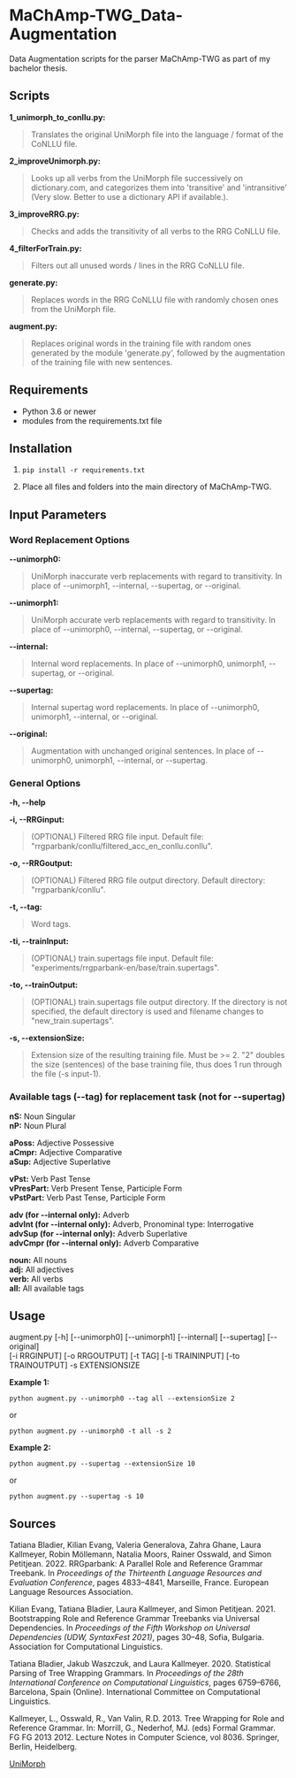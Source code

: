 # MaChAmp-TWG_Data-Augmentation
Data Augmentation scripts for the parser MaChAmp-TWG as part of my bachelor thesis.


## Scripts
**1_unimorph_to_conllu.py:**
>Translates the original UniMorph file into the language / format of the CoNLLU file.

**2_improveUnimorph.py:**
>Looks up all verbs from the UniMorph file successively on dictionary.com, and categorizes them into 'transitive' and 'intransitive' (Very slow. Better to use a dictionary API if available.).

**3_improveRRG.py:**
>Checks and adds the transitivity of all verbs to the RRG CoNLLU file.

**4_filterForTrain.py:**
>Filters out all unused words / lines in the RRG CoNLLU file.

**generate.py:**
>Replaces words in the RRG CoNLLU file with randomly chosen ones from the UniMorph file.

**augment.py:**
>Replaces original words in the training file with random ones generated by the module 'generate.py', followed by the augmentation of the training file with new sentences.


## Requirements
- Python 3.6 or newer
- modules from the requirements.txt file


## Installation

1. ```
   pip install -r requirements.txt
   ```
3. Place all files and folders into the main directory of MaChAmp-TWG.

## Input Parameters
### Word Replacement Options
**--unimorph0:**
>UniMorph inaccurate verb replacements with regard to transitivity. In place of --unimorph1, --internal, --supertag, or --original.

**--unimorph1:**
>UniMorph accurate verb replacements with regard to transitivity. In place of --unimorph0, --internal, --supertag, or --original.

**--internal:**
>Internal word replacements. In place of --unimorph0, unimorph1, --supertag, or --original.

**--supertag:**
>Internal supertag word replacements. In place of --unimorph0, unimorph1, --internal, or --original.

**--original:**
>Augmentation with unchanged original sentences. In place of --unimorph0, unimorph1, --internal, or --supertag. 

### General Options
**-h, --help**

**-i, --RRGinput:**
>(OPTIONAL) Filtered RRG file input. Default file: "rrgparbank/conllu/filtered_acc_en_conllu.conllu".

**-o, --RRGoutput:**
>(OPTIONAL) Filtered RRG file output directory. Default directory: "rrgparbank/conllu".

**-t, --tag:**
>Word tags.

**-ti, --trainInput:**
>(OPTIONAL) train.supertags file input. Default file: "experiments/rrgparbank-en/base/train.supertags".

**-to, --trainOutput:**
>(OPTIONAL) train.supertags file output directory. If the directory is not specified, the default directory is used and filename changes to "new_train.supertags".

**-s, --extensionSize:**
>Extension size of the resulting training file. Must be >= 2. "2" doubles the size (sentences) of the base training file, thus does 1 run through the file (-s input-1).


### Available tags (--tag) for replacement task (not for --supertag)
**nS:**  Noun Singular\
**nP:**  Noun Plural

**aPoss:**  Adjective Possessive\
**aCmpr:**  Adjective Comparative\
**aSup:**  Adjective Superlative

**vPst:**  Verb Past Tense\
**vPresPart:**  Verb Present Tense, Participle Form\
**vPstPart:**  Verb Past Tense, Participle Form

**adv (for --internal only):**  Adverb\
**advInt (for --internal only):**  Adverb, Pronominal type: Interrogative\
**advSup (for --internal only):**  Adverb Superlative\
**advCmpr (for --internal only):**  Adverb Comparative

**noun:**  All nouns\
**adj:**  All adjectives\
**verb:**  All verbs\
**all:**  All available tags


## Usage
augment.py [-h] [--unimorph0] [--unimorph1] [--internal] [--supertag] [--original]  
[-i RRGINPUT] [-o RRGOUTPUT] [-t TAG] [-ti TRAININPUT] [-to TRAINOUTPUT] -s EXTENSIONSIZE

**Example 1:**
```
python augment.py --unimorph0 --tag all --extensionSize 2
```
or
```
python augment.py --unimorph0 -t all -s 2
```

**Example 2:**
```
python augment.py --supertag --extensionSize 10
```
or
```
python augment.py --supertag -s 10
```


## Sources
Tatiana Bladier, Kilian Evang, Valeria Generalova, Zahra Ghane, Laura Kallmeyer, Robin Möllemann, Natalia Moors, Rainer Osswald, and Simon Petitjean. 2022. RRGparbank: A Parallel Role and Reference Grammar Treebank. In _Proceedings of the Thirteenth Language Resources and Evaluation Conference_, pages 4833–4841, Marseille, France. European Language Resources Association.  

Kilian Evang, Tatiana Bladier, Laura Kallmeyer, and Simon Petitjean. 2021. Bootstrapping Role and Reference Grammar Treebanks via Universal Dependencies. In _Proceedings of the Fifth Workshop on Universal Dependencies (UDW, SyntaxFest 2021)_, pages 30–48, Sofia, Bulgaria. Association for Computational Linguistics.  

Tatiana Bladier, Jakub Waszczuk, and Laura Kallmeyer. 2020. Statistical Parsing of Tree Wrapping Grammars. In _Proceedings of the 28th International Conference on Computational Linguistics_, pages 6759–6766, Barcelona, Spain (Online). International Committee on Computational Linguistics.  

Kallmeyer, L., Osswald, R., Van Valin, R.D. 2013. Tree Wrapping for Role and Reference Grammar. In: Morrill, G., Nederhof, MJ. (eds) Formal Grammar. FG FG 2013 2012. Lecture Notes in Computer Science, vol 8036. Springer, Berlin, Heidelberg.  

[UniMorph](https://unimorph.github.io/)
